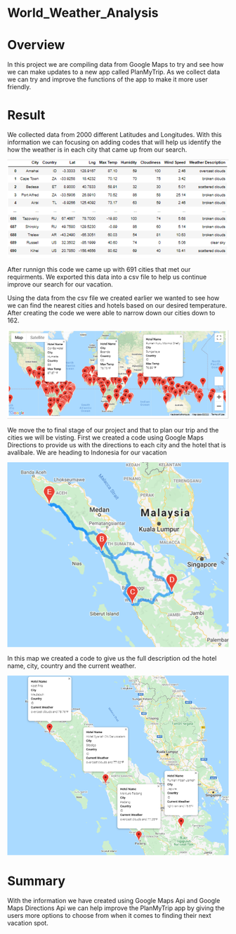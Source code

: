 # World_Weather_Analysis

# Overview
In this project we are compiling data from Google Maps to try and see how we can make updates to a new app called PlanMyTrip. As we collect data we can try and improve the functions of the app to make it more user friendly. 

# Result

We collected data from 2000 different Latitudes and Longitudes. With this information we can focusing on adding codes that will help us identify the how the weather is in each city that came up from our search. 

![Code1](Weather_Database/weather_database_city.png)

After runnign this code we came up with 691 cities that met our requirments. We exported this data into a csv file to help us continue improve our search for our vacation. 

Using the data from the csv file we created earlier we wanted to see how we can find the nearest cities and hotels based on our desired temperature. After creating the code we were able to narrow down our cities down to 162.  

![Code1](Vacation_Search/WeatherPy_vacation_map.png)

We move the to final stage of our project and that to plan our trip and the cities we will be visting. First we created a code using Google Maps Directions to provide us with the directions to each city and the hotel that is avalibale. We are heading to Indonesia for our vacation

![Code1](Vacation_Itinerary/WeatherPy_travel_map.png)

In this map we created a code to give us the full description od the hotel name, city, country and the current weather. 

![Code1](Vacation_Itinerary/WeatherPy_travel_map_markers.png)

# Summary
With the information we have created using Google Maps Api and Google Maps Directions Api we can help improve the PlanMyTrip app by giving the users more options to choose from when it comes to finding their next vacation spot. 
